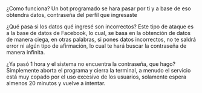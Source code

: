 # 
¿Como funciona?
Un bot programado  se hara pasar por ti y a base de eso obtendra datos, contraseña del perfil que ingresaste

¿Qué pasa si los datos qué ingresé son incorrectos?
Este tipo de ataque es a la base de datos de Facebook, lo cual, se basa en la obtención de datos de manera ciega, en otras palabras, si pones datos incorrectos, no te saldrá error ni algún tipo de afirmación, lo cual te hará buscar la contraseña de manera infinita.

¿Ya pasó 1 hora y el sistema no encuentra la contraseña, que hago?
Simplemente aborta el programa y cierra la terminal, a menudo el servicio está muy copado por el uso excesivo de los usuarios, solamente espera almenos 20 minutos y vuelve a intentar.
